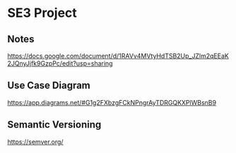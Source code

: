 # SE3 Project



## Notes

https://docs.google.com/document/d/1RAVv4MVtyHdTSB2Up_JZlm2qEEaK2JQnyJjfk9GzpPc/edit?usp=sharing


## Use Case Diagram

https://app.diagrams.net/#G1g2FXbzgFCkNPngrAyTDRGQKXPlWBsnB9


## Semantic Versioning

https://semver.org/
